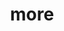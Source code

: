 ---
layout: page
title: more
nav: true
nav_order: 7
dropdown: true
children:
  - title: blog
    permalink: /blog/
  - title:  network
    permalink: /network/
  - title:  repositories
    permalink: /repositories/
---